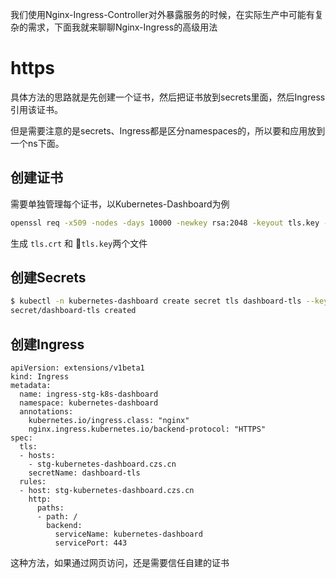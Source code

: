 我们使用Nginx-Ingress-Controller对外暴露服务的时候，在实际生产中可能有复杂的需求，下面我就来聊聊Nginx-Ingress的高级用法

# https

具体方法的思路就是先创建一个证书，然后把证书放到secrets里面，然后Ingress引用该证书。

但是需要注意的是secrets、Ingress都是区分namespaces的，所以要和应用放到一个ns下面。

## 创建证书

需要单独管理每个证书，以Kubernetes-Dashboard为例

```bash
openssl req -x509 -nodes -days 10000 -newkey rsa:2048 -keyout tls.key -out tls.crt -subj "/CN=stg-kubernetes-dashboard.czs.cn/O=stg-kubernetes-dashboard.czs.cn"

```

生成 `tls.crt` 和 `tls.key`两个文件

## 创建Secrets

```bash
$ kubectl -n kubernetes-dashboard create secret tls dashboard-tls --key tls.key --cert tls.crt
secret/dashboard-tls created
```

## 创建Ingress

```
apiVersion: extensions/v1beta1
kind: Ingress
metadata:
  name: ingress-stg-k8s-dashboard
  namespace: kubernetes-dashboard
  annotations:
    kubernetes.io/ingress.class: "nginx"
    nginx.ingress.kubernetes.io/backend-protocol: "HTTPS"
spec:
  tls:
  - hosts:
    - stg-kubernetes-dashboard.czs.cn
    secretName: dashboard-tls
  rules:
  - host: stg-kubernetes-dashboard.czs.cn
    http:
      paths:
      - path: /
        backend:
          serviceName: kubernetes-dashboard
          servicePort: 443
```

这种方法，如果通过网页访问，还是需要信任自建的证书